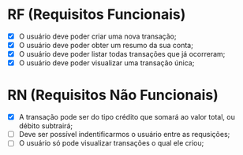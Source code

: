 # RF (Requisitos Funcionais)

- [x] O usuário deve poder criar uma nova transação;
- [x] O usuário deve poder obter um resumo da sua conta;
- [x] O usuário deve poder listar todas transações que já ocorreram;
- [x] O usuário deve poder visualizar uma transação única;

# RN (Requisitos Não Funcionais)

- [x] A transação pode ser do tipo crédito que somará ao valor total, ou débito subtrairá;
- [ ] Deve ser possível indentificarmos o usuário entre as requsições;
- [ ] O usuário só pode visualizar transações o qual ele criou;
